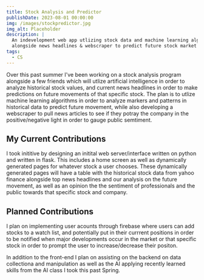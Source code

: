 ```yaml
---
title: Stock Analysis and Predictor
publishDate: 2023-08-01 00:00:00
img: /images/stockpredictor.jpg
img_alt: Placeholder
description: |
  An indevelopment web app utlizing stock data and machine learning algorithms
  alongside news headlines & webscraper to predict future stock market values.
tags:
  - CS
---
```


Over this past summer I've been working on a stock analysis program alongside a few friends which will utlize artificial intelligence in order to analyze historical stock values, and current news headlines in order to make predictions on future movements of that specific stock. The plan is to utlize machine learning algorithms in order to analyze markers and patterns in historical data to predict future movement, while also developing a webscraper to pull news articles to see if they potray the company in the positive/negative light in order to gauge public semtiment.

## My Current Contributions

I took inititive by designing an initital web server/interface written on python and written in flask. This includes a home screen as well as dynamically generated pages for whatever stock a user chooses. These dynamically generated pages will have a table with the historical stock data from yahoo finance alongside top news headlines and our analysis on the future movement, as well as an opinion the the sentiment of professionals and the public towards that specific stock and company. 

## Planned Contributions

I plan on implementing user acounts through firebase where users can add stocks to a watch list, and potentially put in their currrent positions in order to be notified when major developments occur in the market or that specific stock in order to prompt the user to increase/decrease their positon. 

In addition to the front-end I plan on assisting on the backend on data collectiona and manipulation as well as the AI applying recently learned skills from the AI class I took this past Spring.